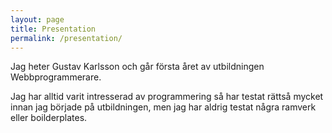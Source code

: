 ```yaml
---
layout: page
title: Presentation
permalink: /presentation/
---
```


Jag heter Gustav Karlsson och går första året av utbildningen Webbprogrammerare.

Jag har alltid varit intresserad av programmering så har testat rättså mycket innan jag började på utbildningen, men jag har aldrig testat några ramverk eller boilderplates.
